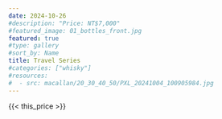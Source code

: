 ```yaml
---
date: 2024-10-26
#description: "Price: NT$7,000"
#featured_image: 01_bottles_front.jpg
featured: true
#type: gallery
#sort_by: Name
title: Travel Series
#categories: ["whisky"]
#resources:
#  - src: macallan/20_30_40_50/PXL_20241004_100905984.jpg
---
```

{{< this_price >}}
